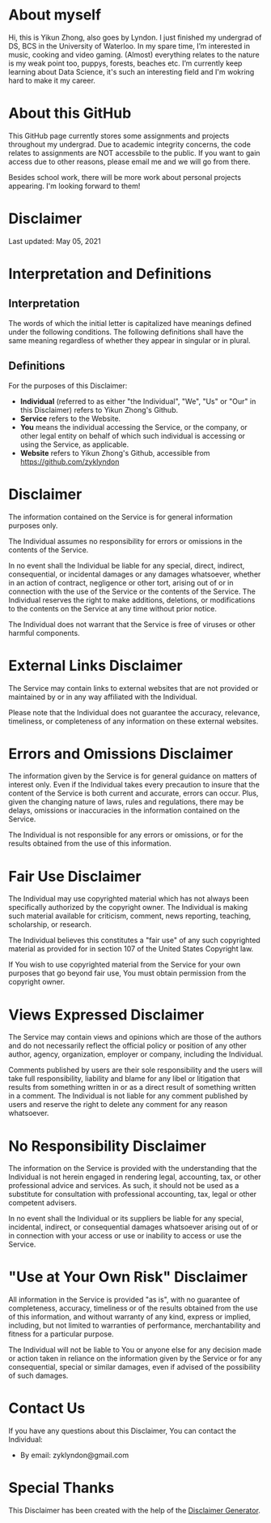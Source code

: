 # About myself
Hi, this is Yikun Zhong, also goes by Lyndon. I just finished my undergrad of DS, BCS in the University of Waterloo. 
In my spare time, I’m interested in music, cooking and video gaming. (Almost) everything relates to the nature is my weak point too, puppys, forests, beaches etc. 
I’m currently keep learning about Data Science, it's such an interesting field and I'm wokring hard to make it my career. 

# About this GitHub
This GitHub page currently stores some assignments and projects throughout my undergrad. 
Due to academic integrity concerns, the code relates to assignments are NOT accessbile to the public. 
If you want to gain access due to other reasons, please email me and we will go from there. 

Besides school work, there will be more work about personal projects appearing. I'm looking forward to them!

<h1>Disclaimer</h1>
<p>Last updated: May 05, 2021</p>
<h1>Interpretation and Definitions</h1>
<h2>Interpretation</h2>
<p>The words of which the initial letter is capitalized have meanings defined under the following conditions.
The following definitions shall have the same meaning regardless of whether they appear in singular or in plural.</p>
<h2>Definitions</h2>
<p>For the purposes of this Disclaimer:</p>
<ul>
<li><strong>Individual</strong> (referred to as either &quot;the Individual&quot;, &quot;We&quot;, &quot;Us&quot; or &quot;Our&quot; in this Disclaimer) refers to Yikun Zhong's Github.</li>
<li><strong>Service</strong> refers to the Website.</li>
<li><strong>You</strong> means the individual accessing the Service, or the company, or other legal entity on behalf of which such individual is accessing or using the Service, as applicable.</li>
<li><strong>Website</strong> refers to Yikun Zhong's Github, accessible from <a href="https://github.com/zyklyndon" rel="external nofollow noopener" target="_blank">https://github.com/zyklyndon</a></li>
</ul>
<h1>Disclaimer</h1>
<p>The information contained on the Service is for general information purposes only.</p>
<p>The Individual assumes no responsibility for errors or omissions in the contents of the Service.</p>
<p>In no event shall the Individual be liable for any special, direct, indirect, consequential, or incidental damages or any damages whatsoever, whether in an action of contract, negligence or other tort, arising out of or in connection with the use of the Service or the contents of the Service. The Individual reserves the right to make additions, deletions, or modifications to the contents on the Service at any time without prior notice.</p>
<p>The Individual does not warrant that the Service is free of viruses or other harmful components.</p>
<h1>External Links Disclaimer</h1>
<p>The Service may contain links to external websites that are not provided or maintained by or in any way affiliated with the Individual.</p>
<p>Please note that the Individual does not guarantee the accuracy, relevance, timeliness, or completeness of any information on these external websites.</p>
<h1>Errors and Omissions Disclaimer</h1>
<p>The information given by the Service is for general guidance on matters of interest only. Even if the Individual takes every precaution to insure that the content of the Service is both current and accurate, errors can occur. Plus, given the changing nature of laws, rules and regulations, there may be delays, omissions or inaccuracies in the information contained on the Service.</p>
<p>The Individual is not responsible for any errors or omissions, or for the results obtained from the use of this information.</p>
<h1>Fair Use Disclaimer</h1>
<p>The Individual may use copyrighted material which has not always been specifically authorized by the copyright owner. The Individual is making such material available for criticism, comment, news reporting, teaching, scholarship, or research.</p>
<p>The Individual believes this constitutes a &quot;fair use&quot; of any such copyrighted material as provided for in section 107 of the United States Copyright law.</p>
<p>If You wish to use copyrighted material from the Service for your own purposes that go beyond fair use, You must obtain permission from the copyright owner.</p>
<h1>Views Expressed Disclaimer</h1>
<p>The Service may contain views and opinions which are those of the authors and do not necessarily reflect the official policy or position of any other author, agency, organization, employer or company, including the Individual.</p>
<p>Comments published by users are their sole responsibility and the users will take full responsibility, liability and blame for any libel or litigation that results from something written in or as a direct result of something written in a comment. The Individual is not liable for any comment published by users and reserve the right to delete any comment for any reason whatsoever.</p>
<h1>No Responsibility Disclaimer</h1>
<p>The information on the Service is provided with the understanding that the Individual is not herein engaged in rendering legal, accounting, tax, or other professional advice and services. As such, it should not be used as a substitute for consultation with professional accounting, tax, legal or other competent advisers.</p>
<p>In no event shall the Individual or its suppliers be liable for any special, incidental, indirect, or consequential damages whatsoever arising out of or in connection with your access or use or inability to access or use the Service.</p>
<h1>&quot;Use at Your Own Risk&quot; Disclaimer</h1>
<p>All information in the Service is provided &quot;as is&quot;, with no guarantee of completeness, accuracy, timeliness or of the results obtained from the use of this information, and without warranty of any kind, express or implied, including, but not limited to warranties of performance, merchantability and fitness for a particular purpose.</p>
<p>The Individual will not be liable to You or anyone else for any decision made or action taken in reliance on the information given by the Service or for any consequential, special or similar damages, even if advised of the possibility of such damages.</p>
<h1>Contact Us</h1>
<p>If you have any questions about this Disclaimer, You can contact the Individual:</p>
<ul>
<li>By email: zyklyndon@gmail.com</li>
</ul>
<h1>Special Thanks</h1>
<p>This Disclaimer has been created with the help of the <a href="https://www.freeprivacypolicy.com/free-disclaimer-generator/" target="_blank">Disclaimer Generator</a>.</p>



<!---
zyklyndon/zyklyndon is a ✨ special ✨ repository because its `README.md` (this file) appears on your GitHub profile.
You can click the Preview link to take a look at your changes.
--->

